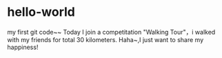 # hello-world
my first git code~~
Today I join a competitation "Walking Tour"，i walked with my friends for total 30 kilometers.
Haha~,I just want to share my happiness!
